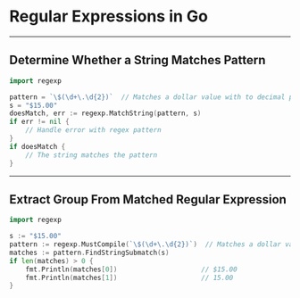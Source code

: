 # Regular Expressions in Go

---

## Determine Whether a String Matches Pattern

```go
import regexp

pattern = `\$(\d+\.\d{2})`  // Matches a dollar value with to decimal places
s = "$15.00"
doesMatch, err := regexp.MatchString(pattern, s)
if err != nil {
	// Handle error with regex pattern
}
if doesMatch {
	// The string matches the pattern
}
```

---

## Extract Group From Matched Regular Expression

```go
import regexp

s := "$15.00"
pattern := regexp.MustCompile(`\$(\d+\.\d{2})`)  // Matches a dollar value to two decimal places. Group 1 matches the actual float value itself without the dollar sign
matches := pattern.FindStringSubmatch(s)
if len(matches) > 0 {
	fmt.Println(matches[0])						// $15.00
	fmt.Println(matches[1])						// 15.00
}
```
